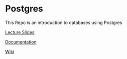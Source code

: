 # Postgres
This Repo is an introduction to databases using Postgres

[Lecture Slides](https://hackmd.io/@XinhdUgJSt2kHuiYLatSqQ/ByMXOfSKq#/)

[Documentation](http://vitaly-t.github.io/pg-promise/index.html)

[Wiki](https://github.com/vitaly-t/pg-promise/wiki/Learn-by-Example)
